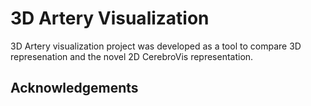 # 3D Artery Visualization

3D Artery visualization project was developed as a tool to compare 3D represenation and the novel 2D CerebroVis representation.



## Acknowledgements
